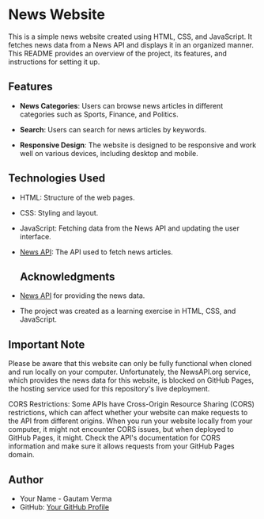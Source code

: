 # News Website

This is a simple news website created using HTML, CSS, and JavaScript. It fetches news data from a News API and displays it in an organized manner. This README provides an overview of the project, its features, and instructions for setting it up.

## Features

- **News Categories**: Users can browse news articles in different categories such as Sports, Finance, and Politics.

- **Search**: Users can search for news articles by keywords.

- **Responsive Design**: The website is designed to be responsive and work well on various devices, including desktop and mobile.

## Technologies Used

- HTML: Structure of the web pages.
- CSS: Styling and layout.
- JavaScript: Fetching data from the News API and updating the user interface.
- [News API](https://newsapi.org/): The API used to fetch news articles.
  ## Acknowledgments

- [News API](https://newsapi.org/) for providing the news data.
- The project was created as a learning exercise in HTML, CSS, and JavaScript.
## Important Note

Please be aware that this website can only be fully functional when cloned and run locally on your computer. Unfortunately, the NewsAPI.org service, which provides the news data for this website, is blocked on GitHub Pages, the hosting service used for this repository's live deployment.

CORS Restrictions: Some APIs have Cross-Origin Resource Sharing (CORS) restrictions, which can affect whether your website can make requests to the API from different origins. When you run your website locally from your computer, it might not encounter CORS issues, but when deployed to GitHub Pages, it might. Check the API's documentation for CORS information and make sure it allows requests from your GitHub Pages domain.
## Author

- Your Name - Gautam Verma
- GitHub: [Your GitHub Profile]([https://github.com/your-username](https://github.com/gautamakky)https://github.com/gautamakky)
  
